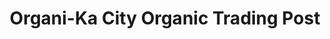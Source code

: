 ---
title: "Organi-Ka City Organic Trading Post"
url: /santo-tomas/organi-ka-city-organic-trading-post/
shop: farm
---